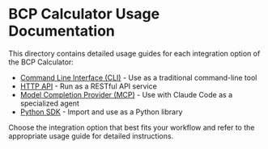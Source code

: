 # BCP Calculator Usage Documentation

This directory contains detailed usage guides for each integration option of the BCP Calculator:

- [Command Line Interface (CLI)](cli_usage.md) - Use as a traditional command-line tool
- [HTTP API](http_api_usage.md) - Run as a RESTful API service
- [Model Completion Provider (MCP)](mcp_usage.md) - Use with Claude Code as a specialized agent
- [Python SDK](sdk_usage.md) - Import and use as a Python library

Choose the integration option that best fits your workflow and refer to the appropriate usage guide for detailed instructions.